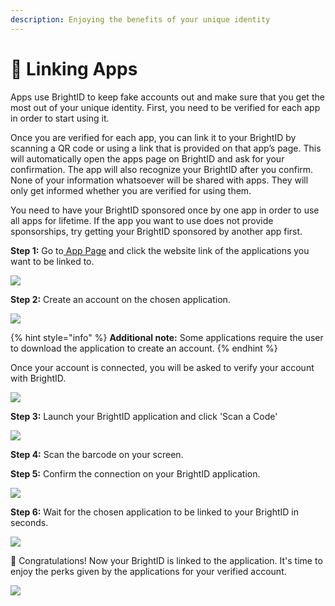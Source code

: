 ```yaml
---
description: Enjoying the benefits of your unique identity
---
```


# 🔗 Linking Apps

Apps use BrightID to keep fake accounts out and make sure that you get the most out of your unique identity. First, you need to be verified for each app in order to start using it. &#x20;

Once you are verified for each app, you can link it to your BrightID by scanning a QR code or using a link that is provided on that app’s page. This will automatically open the apps page on BrightID and ask for your confirmation. The app will also recognize your BrightID after you confirm. None of your information whatsoever will be shared with apps. They will only get informed whether you are verified for using them.

You need to have your BrightID sponsored once by one app in order to use all apps for lifetime. If the app you want to use does not provide sponsorships, try getting your BrightID sponsored by another app first.

**Step 1:** Go to[ App Page](https://apps.brightid.org/) and click the website link of the applications you want to be linked to.

![](<../.gitbook/assets/Screen Shot 2020-11-10 at 16.08.07.png>)

**Step 2:** Create an account on the chosen application.&#x20;

![](<../.gitbook/assets/1Hive\_Account Registration.png>)

{% hint style="info" %}
**Additional note:** Some applications require the user to download the application to create an account.
{% endhint %}

Once your account is connected, you will be asked to verify your account with BrightID.

![](../.gitbook/assets/1Hive\_Step6a.png)

**Step 3:** Launch your BrightID application and click 'Scan a Code'

![](<../.gitbook/assets/Link app.png>)

**Step 4:** Scan the barcode on your screen.

**Step 5:** Confirm the connection on your BrightID application.

![](<../.gitbook/assets/WhatsApp Image 2020-11-05 at 17.31.18 (1) (1).jpeg>)

**Step 6:** Wait for the chosen application to be linked to your BrightID in seconds.&#x20;

![](<../.gitbook/assets/WhatsApp Image 2020-11-05 at 17.31.18 (4).jpeg>)

🎊  Congratulations! Now your BrightID is linked to the application. It's time to enjoy the perks given by the applications for your verified account.

![](<../.gitbook/assets/WhatsApp Image 2020-11-10 at 16.49.59.jpeg>)
